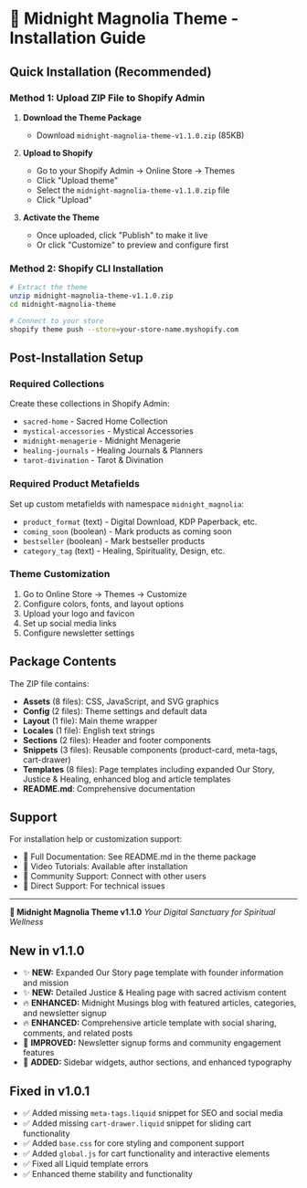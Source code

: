 # 🌙 Midnight Magnolia Theme - Installation Guide

## Quick Installation (Recommended)

### Method 1: Upload ZIP File to Shopify Admin

1. **Download the Theme Package**
   - Download `midnight-magnolia-theme-v1.1.0.zip` (85KB)

2. **Upload to Shopify**
   - Go to your Shopify Admin → Online Store → Themes
   - Click "Upload theme"
   - Select the `midnight-magnolia-theme-v1.1.0.zip` file
   - Click "Upload"

3. **Activate the Theme**
   - Once uploaded, click "Publish" to make it live
   - Or click "Customize" to preview and configure first

### Method 2: Shopify CLI Installation

```bash
# Extract the theme
unzip midnight-magnolia-theme-v1.1.0.zip
cd midnight-magnolia-theme

# Connect to your store
shopify theme push --store=your-store-name.myshopify.com
```

## Post-Installation Setup

### Required Collections
Create these collections in Shopify Admin:
- `sacred-home` - Sacred Home Collection
- `mystical-accessories` - Mystical Accessories
- `midnight-menagerie` - Midnight Menagerie
- `healing-journals` - Healing Journals & Planners
- `tarot-divination` - Tarot & Divination

### Required Product Metafields
Set up custom metafields with namespace `midnight_magnolia`:
- `product_format` (text) - Digital Download, KDP Paperback, etc.
- `coming_soon` (boolean) - Mark products as coming soon
- `bestseller` (boolean) - Mark bestseller products
- `category_tag` (text) - Healing, Spirituality, Design, etc.

### Theme Customization
1. Go to Online Store → Themes → Customize
2. Configure colors, fonts, and layout options
3. Upload your logo and favicon
4. Set up social media links
5. Configure newsletter settings

## Package Contents

The ZIP file contains:
- **Assets** (8 files): CSS, JavaScript, and SVG graphics
- **Config** (2 files): Theme settings and default data
- **Layout** (1 file): Main theme wrapper
- **Locales** (1 file): English text strings
- **Sections** (2 files): Header and footer components
- **Snippets** (3 files): Reusable components (product-card, meta-tags, cart-drawer)
- **Templates** (8 files): Page templates including expanded Our Story, Justice & Healing, enhanced blog and article templates
- **README.md**: Comprehensive documentation

## Support

For installation help or customization support:
- 📖 Full Documentation: See README.md in the theme package
- 🎥 Video Tutorials: Available after installation
- 💬 Community Support: Connect with other users
- 📧 Direct Support: For technical issues

---

**🌙 Midnight Magnolia Theme v1.1.0**
*Your Digital Sanctuary for Spiritual Wellness*

## New in v1.1.0
- ✨ **NEW:** Expanded Our Story page template with founder information and mission
- ✨ **NEW:** Detailed Justice & Healing page with sacred activism content
- 🔥 **ENHANCED:** Midnight Musings blog with featured articles, categories, and newsletter signup
- 🔥 **ENHANCED:** Comprehensive article template with social sharing, comments, and related posts
- 📧 **IMPROVED:** Newsletter signup forms and community engagement features
- 🎨 **ADDED:** Sidebar widgets, author sections, and enhanced typography

## Fixed in v1.0.1
- ✅ Added missing `meta-tags.liquid` snippet for SEO and social media
- ✅ Added missing `cart-drawer.liquid` snippet for sliding cart functionality
- ✅ Added `base.css` for core styling and component support
- ✅ Added `global.js` for cart functionality and interactive elements
- ✅ Fixed all Liquid template errors
- ✅ Enhanced theme stability and functionality